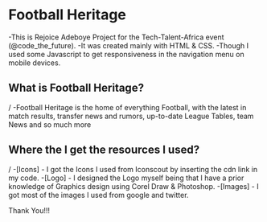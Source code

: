 # Football Heritage

-This is Rejoice Adeboye Project for the Tech-Talent-Africa event (@code_the_future).
-It was created mainly with HTML & CSS.
-Though I used some Javascript to get responsiveness in the navigation menu on mobile devices.

## What is Football Heritage?

/
-Football Heritage is the home of everything Football, with the latest in match results, transfer news and rumors, up-to-date League Tables, team News and so much more

## Where the I get the resources I used?

/ -[Icons] - I got the Icons I used from Iconscout by inserting the cdn link in my code. -[Logo] - I designed the Logo myself being that I have a prior knowledge of Graphics design using Corel Draw & Photoshop. -[Images] - I got most of the images I used from google and twitter.

Thank You!!!
